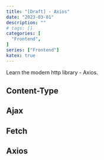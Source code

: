 ```yaml
---
title: "[Draft] - Axios"
date: "2023-03-01"
description: ""
# tags: []
categories: [
  "Frontend",
]
series: ["Frontend"]
katex: true
---
```


Learn the modern http library - Axios.

<!--more-->

## Content-Type

## Ajax

## Fetch

## Axios
